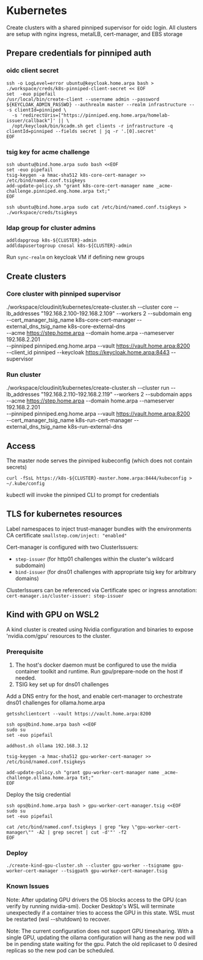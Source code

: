 # Kubernetes

Create clusters with a shared pinniped supervisor for oidc login.
All clusters are setup with nginx ingress, metalLB, cert-manager, and EBS storage

## Prepare credentials for pinniped auth
### oidc client secret
```
ssh -o LogLevel=error ubuntu@keycloak.home.arpa bash > ./workspace/creds/k8s-pinniped-client-secret << EOF
set  -euo pipefail
/usr/local/bin/create-client --username admin --password ${KEYCLOAK_ADMIN_PASSWD} --authrealm master --realm infrastructure -- -s clientId=pinniped \
  -s 'redirectUris=["https://pinniped.eng.home.arpa/homelab-issuer/callback"]' || \
  /opt/keycloak/bin/kcadm.sh get clients -r infrastructure -q clientId=pinniped --fields secret | jq -r '.[0].secret'
EOF
```

### tsig key for acme challenge
```
ssh ubuntu@bind.home.arpa sudo bash <<EOF
set -euo pipefail
tsig-keygen -a hmac-sha512 k8s-core-cert-manager >> /etc/bind/named.conf.tsigkeys
add-update-policy.sh "grant k8s-core-cert-manager name _acme-challenge.pinniped.eng.home.arpa txt;"
EOF

ssh ubuntu@bind.home.arpa sudo cat /etc/bind/named.conf.tsigkeys > ./workspace/creds/tsigkeys
```

### ldap group for cluster admins
```
addldapgroup k8s-${CLUSTER}-admin
addldapusertogroup cnosal k8s-${CLUSTER}-admin
```
Run `sync-realm` on keycloak VM if defining new groups

## Create clusters

### Core cluster with pinniped supervisor
./workspace/cloudinit/kubernetes/create-cluster.sh --cluster core --lb_addresses "192.168.2.100-192.168.2.109" --workers 2 --subdomain eng \
  --cert_manager_tsig_name k8s-core-cert-manager --external_dns_tsig_name k8s-core-external-dns \
  --acme https://step.home.arpa --domain home.arpa --nameserver 192.168.2.201 \
  --pinniped pinniped.eng.home.arpa --vault https://vault.home.arpa:8200 \
  --client_id pinniped --keycloak https://keycloak.home.arpa:8443 --supervisor

### Run cluster
./workspace/cloudinit/kubernetes/create-cluster.sh --cluster run --lb_addresses "192.168.2.110-192.168.2.119" --workers 2 --subdomain apps \
  --acme https://step.home.arpa --domain home.arpa --nameserver 192.168.2.201 \
  --pinniped pinniped.eng.home.arpa --vault https://vault.home.arpa:8200 \
  --cert_manager_tsig_name k8s-run-cert-manager --external_dns_tsig_name k8s-run-external-dns

## Access
The master node serves the pinniped kubeconfig (which does not contain secrets)

`curl -fSsL https://k8s-${CLUSTER}-master.home.arpa:8444/kubeconfig > ~/.kube/config`

kubectl will invoke the pinniped CLI to prompt for credentials

## TLS for kubernetes resources

Label namespaces to inject trust-manager bundles with the environments CA certificate
`smallstep.com/inject: "enabled"`

Cert-manager is configured with two ClusterIssuers: 
* `step-issuer` (for http01 challenges within the cluster's wildcard subdomain)
* `bind-issuer` (for dns01 challenges with appropriate tsig key for arbitrary domains)

ClusterIssuers can be referenced via Certificate spec or ingress annotation: 
`cert-manager.io/cluster-issuer: step-issuer`

## Kind with GPU on WSL2

A kind cluster is created using Nvidia configuration and binaries to expose 'nvidia.com/gpu' resources to the cluster.


### Prerequisite

1. The host's docker daemon must be configured to use the nvidia container toolkit and runtime. Run gpu/prepare-node on the host if needed.
2. TSIG key set up for dns01 challenges

Add a DNS entry for the host, and enable cert-manager to orchestrate dns01 challenges for ollama.home.arpa
```
getsshclientcert --vault https://vault.home.arpa:8200

ssh ops@bind.home.arpa bash <<EOF
sudo su
set -euo pipefail

addhost.sh ollama 192.168.3.12

tsig-keygen -a hmac-sha512 gpu-worker-cert-manager >> /etc/bind/named.conf.tsigkeys

add-update-policy.sh "grant gpu-worker-cert-manager name _acme-challenge.ollama.home.arpa txt;"
EOF
```

Deploy the tsig credential
```
ssh ops@bind.home.arpa bash > gpu-worker-cert-manager.tsig <<EOF
sudo su
set -euo pipefail

cat /etc/bind/named.conf.tsigkeys | grep "key \"gpu-worker-cert-manager\"" -A2 | grep secret | cut -d'"' -f2
EOF
```

### Deploy

`./create-kind-gpu-cluster.sh --cluster gpu-worker --tsigname gpu-worker-cert-manager --tsigpath gpu-worker-cert-manager.tsig`

### Known Issues

Note: After updating GPU drivers the OS blocks access to the GPU (can verify by running nvidia-smi). 
Docker Desktop's WSL will terminate unexpectedly if a container tries to access the GPU in this state.
WSL must be restarted (wsl --shutdown) to recover.

Note: The current configuration does not support GPU timesharing. With a single GPU, 
updating the ollama configuration will hang as the new pod will be in pending state waiting for the gpu.
Patch the old replicaset to 0 desired replicas so the new pod can be scheduled.